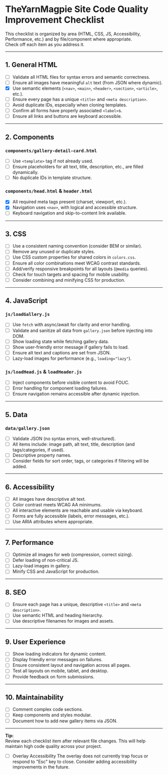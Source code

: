 # TheYarnMagpie Site Code Quality Improvement Checklist

This checklist is organized by area (HTML, CSS, JS, Accessibility, Performance, etc.) and by file/component where appropriate.  
Check off each item as you address it.

---

## 1. General HTML

- [ ] Validate all HTML files for syntax errors and semantic correctness.
- [ ] Ensure all images have meaningful `alt` text (from JSON where dynamic).
- [x] Use semantic elements (`<nav>`, `<main>`, `<header>`, `<section>`, `<article>`, etc.).
- [ ] Ensure every page has a unique `<title>` and `<meta description>`.
- [ ] Avoid duplicate IDs, especially when cloning templates.
- [ ] Confirm all forms have properly associated `<label>`s.
- [ ] Ensure all links and buttons are keyboard accessible.

---

## 2. Components

### `components/gallery-detail-card.html`
- [ ] Use `<template>` tag if not already used.
- [ ] Ensure placeholders for alt text, title, description, etc., are filled dynamically.
- [ ] No duplicate IDs in template structure.

### `components/head.html` & `header.html`
- [x] All required meta tags present (charset, viewport, etc.).
- [x] Navigation uses `<nav>`, with logical and accessible structure.
- [ ] Keyboard navigation and skip-to-content link available.

---

## 3. CSS

- [ ] Use a consistent naming convention (consider BEM or similar).
- [ ] Remove any unused or duplicate styles.
- [ ] Use CSS custom properties for shared colors in `colors.css`.
- [ ] Ensure all color combinations meet WCAG contrast standards.
- [ ] Add/verify responsive breakpoints for all layouts (`@media` queries).
- [ ] Check for touch targets and spacing for mobile usability.
- [ ] Consider combining and minifying CSS for production.

---

## 4. JavaScript

### `js/loadGallery.js`
- [ ] Use `fetch` with async/await for clarity and error handling.
- [ ] Validate and sanitize all data from `gallery.json` before injecting into DOM.
- [ ] Show loading state while fetching gallery data.
- [ ] Show user-friendly error message if gallery fails to load.
- [ ] Ensure alt text and captions are set from JSON.
- [ ] Lazy-load images for performance (e.g., `loading="lazy"`).

### `js/loadHead.js` & `loadHeader.js`
- [ ] Inject components before visible content to avoid FOUC.
- [ ] Error handling for component loading failures.
- [ ] Ensure navigation remains accessible after dynamic injection.

---

## 5. Data

### `data/gallery.json`
- [ ] Validate JSON (no syntax errors, well-structured).
- [ ] All items include: image path, alt text, title, description (and tags/categories, if used).
- [ ] Descriptive property names.
- [ ] Consider fields for sort order, tags, or categories if filtering will be added.

---

## 6. Accessibility

- [ ] All images have descriptive alt text.
- [ ] Color contrast meets WCAG AA minimums.
- [ ] All interactive elements are reachable and usable via keyboard.
- [ ] Forms are fully accessible (labels, error messages, etc.).
- [ ] Use ARIA attributes where appropriate.

---

## 7. Performance

- [ ] Optimize all images for web (compression, correct sizing).
- [ ] Defer loading of non-critical JS.
- [ ] Lazy-load images in gallery.
- [ ] Minify CSS and JavaScript for production.

---

## 8. SEO

- [ ] Ensure each page has a unique, descriptive `<title>` and `<meta description>`.
- [ ] Use semantic HTML and heading hierarchy.
- [ ] Use descriptive filenames for images and assets.

---

## 9. User Experience

- [ ] Show loading indicators for dynamic content.
- [ ] Display friendly error messages on failures.
- [ ] Ensure consistent layout and navigation across all pages.
- [ ] Test all layouts on mobile, tablet, and desktop.
- [ ] Provide feedback on form submissions.

---

## 10. Maintainability

- [ ] Comment complex code sections.
- [ ] Keep components and styles modular.
- [ ] Document how to add new gallery items via JSON.

---

**Tip:**  
Review each checklist item after relevant file changes. This will help maintain high code quality across your project.

- [ ] Overlay Accessibility
The overlay does not currently trap focus or respond to "Esc" key to close. Consider adding accessibility improvements in the future.

